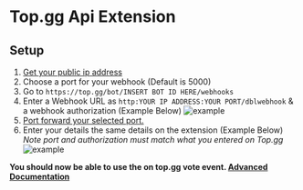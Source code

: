 # Top.gg Api Extension

## Setup
1. [Get your public ip address](https://www.whatismyip.com/)
2. Choose a port for your webhook (Default is 5000)
3. Go to `https://top.gg/bot/INSERT BOT ID HERE/webhooks`
4. Enter a Webhook URL as `http:YOUR IP ADDRESS:YOUR PORT/dblwebhook` & a webhook authorization (Example Below)
![example](https://media.discordapp.net/attachments/713521902433337484/802942263172268062/unknown.png)
5. [Port forward your selected port.](https://www.lifewire.com/how-to-port-forward-4163829)
6. Enter your details the same details on the extension (Example Below)
*Note port and authorization must match what you entered on Top.gg*
![example](https://media.discordapp.net/attachments/713521902433337484/802782267088437278/unknown.png)

**You should now be able to use the on top.gg vote event. [Advanced Documentation](https://top.gg/api/docs#webhooks)**
